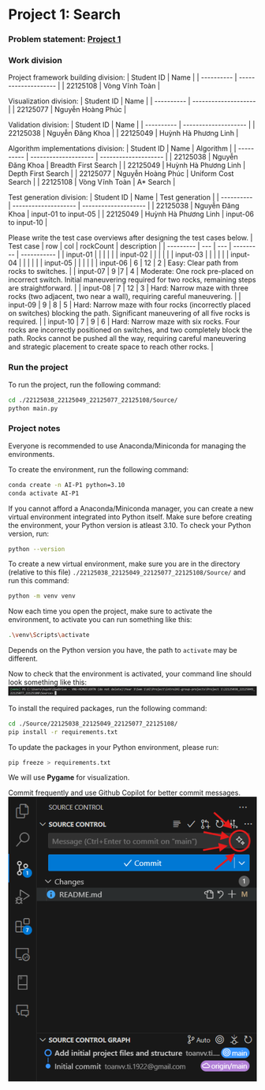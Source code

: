 # Project 1: Search

### Problem statement: [Project 1](Project%201%20-%20Search.pdf)
### Work division

Project framework building division:
| Student ID | Name                 |
| ---------- | -------------------- |
| 22125108   | Vòng Vĩnh Toàn       |

Visualization division:
| Student ID | Name                 |
| ---------- | -------------------- |
| 22125077   | Nguyễn Hoàng Phúc    |

Validation division:
| Student ID | Name                 |
| ---------- | -------------------- |
| 22125038   | Nguyễn Đăng Khoa     |
| 22125049   | Huỳnh Hà Phương Linh |

Algorithm implementations division:
| Student ID | Name                 | Algorithm            |
| ---------- | -------------------- | -------------------- |
| 22125038   | Nguyễn Đăng Khoa     | Breadth First Search |
| 22125049   | Huỳnh Hà Phương Linh | Depth First Search   |
| 22125077   | Nguyễn Hoàng Phúc    | Uniform Cost Search  |
| 22125108   | Vòng Vĩnh Toàn       | A* Search            |

Test generation division:
| Student ID | Name                 | Test generation      |
| ---------- | -------------------- | -------------------- |
| 22125038   | Nguyễn Đăng Khoa     | input-01 to input-05 |
| 22125049   | Huỳnh Hà Phương Linh | input-06 to input-10 |

Please write the test case overviews after designing the test cases below.
| Test case | row | col | rockCount | description |
| --------- | --- | --- | --------- | ----------- |
| input-01  |     |     |           |             |
| input-02  |     |     |           |             |
| input-03  |     |     |           |             |
| input-04  |     |     |           |             |
| input-05  |     |     |           |             |
| input-06  |  6 | 12   | 2          |  Easy: Clear path from rocks to switches.       |
| input-07  |   9 |7    | 4          |  Moderate: One rock pre-placed on incorrect switch. Initial maneuvering required for two rocks, remaining steps are straightforward.       |
| input-08  |   7  | 12    |      3     |   Hard: Narrow maze with three rocks (two adjacent, two near a wall), requiring careful maneuvering.          |
| input-09  |  9   |  8   |  5         |   Hard: Narrow maze with four rocks (incorrectly placed on switches) blocking the path. Significant maneuvering of all five rocks is required.          |
| input-10  |  7  |   9 |      6     |   Hard: Narrow maze with six rocks. Four rocks are incorrectly positioned on switches, and two completely block the path. Rocks cannot be pushed all the way, requiring careful maneuvering and strategic placement to create space to reach other rocks.          |

### Run the project

To run the project, run the following command:
```bash
cd ./22125038_22125049_22125077_22125108/Source/
python main.py
```

### Project notes

Everyone is recommended to use Anaconda/Miniconda for managing the environments.

To create the environment, run the following command:
```bash
conda create -n AI-P1 python=3.10
conda activate AI-P1
```

If you cannot afford a Anaconda/Miniconda manager, you can create a new virtual environment integrated into Python itself. Make sure before creating the environment, your Python version is atleast 3.10. To check your Python version, run:
```bash
python --version
```

To create a new virtual environment, make sure you are in the directory (relative to this file) `./22125038_22125049_22125077_22125108/Source/` and run this command:
```bash
python -m venv venv
```

Now each time you open the project, make sure to activate the environment, to activate you can run something like this:
```bash
.\venv\Scripts\activate
```
Depends on the Python version you have, the path to `activate` may be different.

Now to check that the environment is activated, your command line should look something like this:
![Indication for your success in activating the environment](Environment%20successfully%20activated.png)

To install the required packages, run the following command:
```bash
cd ./Source/22125038_22125049_22125077_22125108/
pip install -r requirements.txt
```

To update the packages in your Python environment, please run:
```bash
pip freeze > requirements.txt
```

We will use **Pygame** for visualization.

Commit frequently and use Github Copilot for better commit messages.
![Copilot commit suggestion](Copilot%20commit%20suggestion.png)
